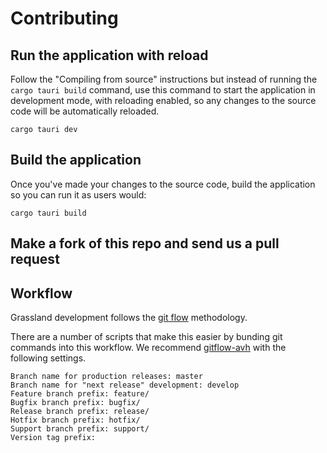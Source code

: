 # Contributing


## Run the application with reload

Follow the "Compiling from source" instructions but instead of running the `cargo tauri build` command, use this command to start the application in development mode, with reloading enabled, so any changes to the source code will be automatically reloaded. 

    cargo tauri dev
    
## Build the application
Once you've made your changes to the source code, build the application so you can run it as users would:

    cargo tauri build


## Make a fork of this repo and send us a pull request 

## Workflow
Grassland development follows the [git flow](https://datasift.github.io/gitflow/IntroducingGitFlow.html) methodology.

There are a number of scripts that make this easier by bunding git commands into this workflow. We recommend [gitflow-avh](https://github.com/petervanderdoes/gitflow-avh/wiki) with the following settings.

```
Branch name for production releases: master 
Branch name for "next release" development: develop 
Feature branch prefix: feature/ 
Bugfix branch prefix: bugfix/ 
Release branch prefix: release/ 
Hotfix branch prefix: hotfix/ 
Support branch prefix: support/ 
Version tag prefix:
```
